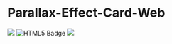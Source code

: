# Parallax-Effect-Card-Web

<a href="https://astah.net/"><img src="https://img.shields.io/badge/HTML?style=for-the-badge&logo=html5&logoColor=white"/></a>
![HTML5 Badge](https://img.shields.io/badge/HTML5-E34F26?logo=html5&logoColor=fff&style=for-the-badge)
<a href="https://astah.net/"><img src="https://img.shields.io/badge/JavaScript?style=for-the-badge&logo=javascript&logoColor=white"/></a>
